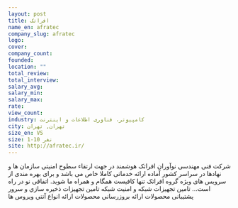 ```yaml
---
layout: post
title: افراتک
name_en: afratec
company_slug: afratec
logo: 
cover: 
company_count:
founded:
location: ""
total_review: 
total_interview: 
salary_avg: 
salary_min: 
salary_max: 
rate: 
view_count: 
industry: کامپیوتر، فناوری اطلاعات و اینترنت
city: تهران, تهران
size_en: VS
size: 1-10 نفر
site: http://afratec.ir/
---
```


شرکت فنی مهندسی نوآوران افراتک هوشمند در جهت ارتقاء سطوح امنیتی سازمان ها و نهادها در سراسر کشور آماده ارائه خدماتی کاملا خاص می باشد و برای بهره مندی از سرویس های ویژه گروه افراتک تنها کافیست همگام و همراه ما شوید.
اتفاقی نو در راه است…
تامین تجهیزات شبکه و امنیت شبکه
تامين تجهيزات ذخيره سازي و سرور
پشتیبانی محصولات
ارائه بروزرساني محصولات
ارائه انواع آنتي ويروس ها
